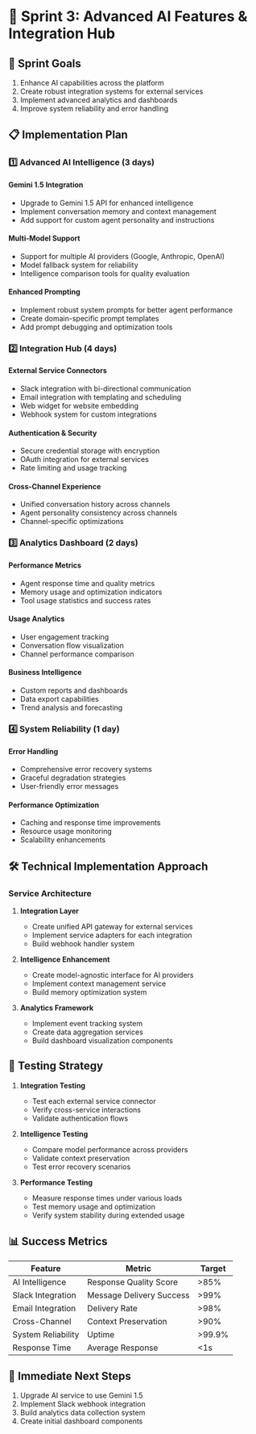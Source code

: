 # 🚀 Sprint 3: Advanced AI Features & Integration Hub

## 🎯 Sprint Goals
1. Enhance AI capabilities across the platform
2. Create robust integration systems for external services
3. Implement advanced analytics and dashboards
4. Improve system reliability and error handling

## 📋 Implementation Plan

### 1️⃣ Advanced AI Intelligence (3 days)

#### Gemini 1.5 Integration
- Upgrade to Gemini 1.5 API for enhanced intelligence
- Implement conversation memory and context management
- Add support for custom agent personality and instructions

#### Multi-Model Support
- Support for multiple AI providers (Google, Anthropic, OpenAI)
- Model fallback system for reliability
- Intelligence comparison tools for quality evaluation

#### Enhanced Prompting
- Implement robust system prompts for better agent performance
- Create domain-specific prompt templates
- Add prompt debugging and optimization tools

### 2️⃣ Integration Hub (4 days)

#### External Service Connectors
- Slack integration with bi-directional communication
- Email integration with templating and scheduling
- Web widget for website embedding
- Webhook system for custom integrations

#### Authentication & Security
- Secure credential storage with encryption
- OAuth integration for external services
- Rate limiting and usage tracking

#### Cross-Channel Experience
- Unified conversation history across channels
- Agent personality consistency across channels
- Channel-specific optimizations

### 3️⃣ Analytics Dashboard (2 days)

#### Performance Metrics
- Agent response time and quality metrics
- Memory usage and optimization indicators
- Tool usage statistics and success rates

#### Usage Analytics
- User engagement tracking
- Conversation flow visualization
- Channel performance comparison

#### Business Intelligence
- Custom reports and dashboards
- Data export capabilities
- Trend analysis and forecasting

### 4️⃣ System Reliability (1 day)

#### Error Handling
- Comprehensive error recovery systems
- Graceful degradation strategies
- User-friendly error messages

#### Performance Optimization
- Caching and response time improvements
- Resource usage monitoring
- Scalability enhancements

## 🛠️ Technical Implementation Approach

### Service Architecture
1. **Integration Layer**
   - Create unified API gateway for external services
   - Implement service adapters for each integration
   - Build webhook handler system

2. **Intelligence Enhancement**
   - Create model-agnostic interface for AI providers
   - Implement context management service
   - Build memory optimization system

3. **Analytics Framework**
   - Implement event tracking system
   - Create data aggregation services
   - Build dashboard visualization components

## 🧪 Testing Strategy

1. **Integration Testing**
   - Test each external service connector
   - Verify cross-service interactions
   - Validate authentication flows

2. **Intelligence Testing**
   - Compare model performance across providers
   - Validate context preservation
   - Test error recovery scenarios

3. **Performance Testing**
   - Measure response times under various loads
   - Test memory usage and optimization
   - Verify system stability during extended usage

## 📊 Success Metrics

| Feature | Metric | Target |
|---------|--------|--------|
| AI Intelligence | Response Quality Score | >85% |
| Slack Integration | Message Delivery Success | >99% |
| Email Integration | Delivery Rate | >98% |
| Cross-Channel | Context Preservation | >90% |
| System Reliability | Uptime | >99.9% |
| Response Time | Average Response | <1s |

## 🎯 Immediate Next Steps

1. Upgrade AI service to use Gemini 1.5
2. Implement Slack webhook integration
3. Build analytics data collection system
4. Create initial dashboard components